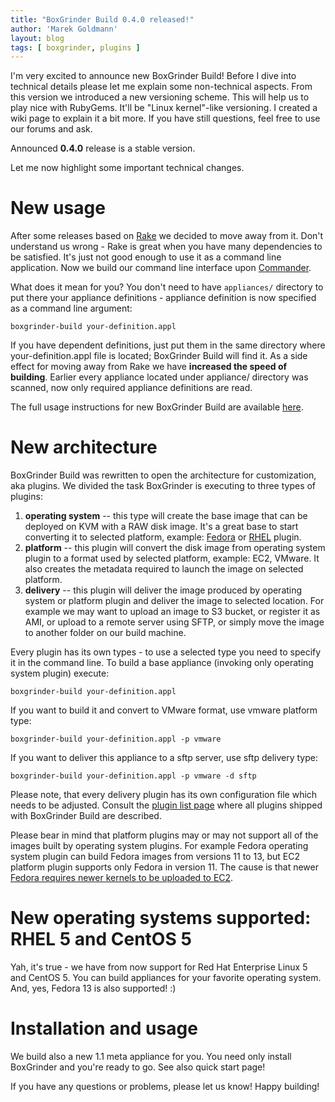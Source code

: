 ```yaml
---
title: "BoxGrinder Build 0.4.0 released!"
author: 'Marek Goldmann'
layout: blog
tags: [ boxgrinder, plugins ]
---
```


I'm very excited to announce new BoxGrinder Build! Before I dive into technical details please let me explain some non-technical aspects. From this version we introduced a new versioning scheme. This will help us to play nice with RubyGems. It'll be "Linux kernel"-like versioning. I created a wiki page to explain it a bit more. If you have still questions, feel free to use our forums and ask.

Announced **0.4.0** release is a stable version.

Let me now highlight some important technical changes.

# New usage

After some releases based on [Rake](http://rake.rubyforge.org/) we decided to move away from it. Don't understand us wrong - Rake is great when you have many dependencies to be satisfied. It's just not good enough to use it as a command line application. Now we build our command line interface upon [Commander](http://github.com/visionmedia/commander).

What does it mean for you? You don't need to have <code>appliances/</code> directory to put there your appliance definitions - appliance definition is now specified as a command line argument:

    boxgrinder-build your-definition.appl

If you have dependent definitions, just put them in the same directory where your-definition.appl file is located; BoxGrinder Build will find it. As a side effect for moving away from Rake we have **increased the speed of building**. Earlier every appliance located under appliance/ directory was scanned, now only required appliance definitions are read.

The full usage instructions for new BoxGrinder Build are available [here](http://community.jboss.org/docs/DOC-15373).

# New architecture

BoxGrinder Build was rewritten to open the architecture for customization, aka plugins. We divided the task BoxGrinder is executing to three types of plugins:

1. **operating system** -- this type will create the base image that can be deployed on KVM with a RAW disk image. It's a great base to start converting it to selected platform, example: [Fedora](http://fedoraproject.org/) or [RHEL](http://www.redhat.com/rhel/) plugin.
2. **platform** -- this plugin will convert the disk image from operating system plugin to a format used by selected platform, example: EC2, VMware. It also creates the metadata required to launch the image on selected platform.
3. **delivery** -- this plugin will deliver the image produced by operating system or platform plugin and deliver the image to selected location. For example we may want to upload an image to S3 bucket, or register it as AMI, or upload to a remote server using SFTP, or simply move the image to another folder on our build machine.

Every plugin has its own types - to use a selected type you need to specify it in the command line. To build a base appliance (invoking only operating system plugin) execute:

    boxgrinder-build your-definition.appl

If you want to build it and convert to VMware format, use vmware platform type:

    boxgrinder-build your-definition.appl -p vmware

If you want to deliver this appliance to a sftp server, use sftp delivery type:

    boxgrinder-build your-definition.appl -p vmware -d sftp

Please note, that every delivery plugin has its own configuration file which needs to be adjusted. Consult the [plugin list page](http://community.jboss.org/docs/DOC-15214) where all plugins shipped with BoxGrinder Build are described.

Please bear in mind that platform plugins may or may not support all of the images built by operating system plugins. For example Fedora operating system plugin can build Fedora images from versions 11 to 13, but EC2 platform plugin supports only Fedora in version 11. The cause is that newer [Fedora requires newer kernels to be uploaded to EC2](https://fedoraproject.org/wiki/Features/FedoraOnEC2).

# New operating systems supported: RHEL 5 and CentOS 5

Yah, it's true - we have from now support for Red Hat Enterprise Linux 5 and CentOS 5. You can build appliances for your favorite operating system. And, yes, Fedora 13 is also supported! :)

# Installation and usage

We build also a new 1.1 meta appliance for you. You need only install BoxGrinder and you're ready to go. See also quick start page!

If you have any questions or problems, please let us know! Happy building!
